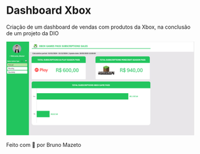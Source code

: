 # Dashboard Xbox
<p>Criação de um dashboard de vendas com produtos da Xbox, na conclusão de um projeto da DIO</p>

<img src="assets/image.png" />

<p>Feito com 💚 por Bruno Mazeto</p>
